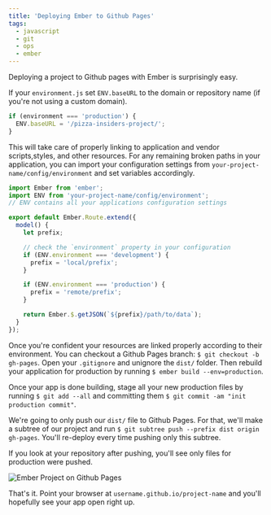 ```yaml
---
title: 'Deploying Ember to Github Pages'
tags:
  - javascript
  - git
  - ops
  - ember
---
```


Deploying a project to Github pages with Ember is surprisingly easy.

If your `environment.js` set `ENV.baseURL` to the domain or repository name (if you're not using a custom domain).

```javascript
if (environment === 'production') {
  ENV.baseURL = '/pizza-insiders-project/';
}
```

This will take care of properly linking to application and vendor scripts,styles, and other resources. For any remaining broken paths in your application, you can import your configuration settings from `your-project-name/config/environment` and set variables accordingly.

```javascript
import Ember from 'ember';
import ENV from 'your-project-name/config/environment';
// ENV contains all your applications configuration settings

export default Ember.Route.extend({
  model() {
    let prefix;

    // check the `environment` property in your configuration
    if (ENV.environment === 'development') {
      prefix = 'local/prefix';
    }

    if (ENV.environment === 'production') {
      prefix = 'remote/prefix';
    }

    return Ember.$.getJSON(`${prefix}/path/to/data`);
  }
});
```

Once you're confident your resources are linked properly according to their environment. You can checkout a Github Pages branch: `$ git checkout -b gh-pages`. Open your `.gitignore` and unignore the `dist/` folder. Then rebuild your application for production by running `$ ember build --env=production`.

Once your app is done building, stage all your new production files by running `$ git add --all` and committing them `$ git commit -am "init production commit"`.

We're going to only push our `dist/` file to Github Pages. For that, we'll make a subtree of our project and run `$ git subtree push --prefix dist origin gh-pages`.  You'll re-deploy every time pushing only this subtree.

If you look at your repository after pushing, you'll see only files for production were pushed.

![Ember Project on Github Pages](/img/subtree.png)

That's it. Point your browser at `username.github.io/project-name` and you'll hopefully see your app open right up.